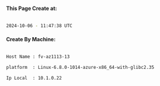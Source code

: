 
   
#### This Page Create at:

```bash

2024-10-06 - 11:47:38 UTC

```

#### Create By Machine:

```bash

Host Name : fv-az1113-13

platform  : Linux-6.8.0-1014-azure-x86_64-with-glibc2.35

Ip Local  : 10.1.0.22

```

